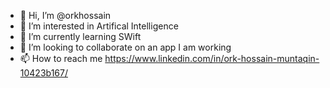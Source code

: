 - 👋 Hi, I’m @orkhossain
- 👀 I’m interested in Artifical Intelligence
- 🌱 I’m currently learning SWift
- 💞️ I’m looking to collaborate on an app I am working
- 📫 How to reach me https://www.linkedin.com/in/ork-hossain-muntaqin-10423b167/

<!---
orkhossain/orkhossain is a ✨ special ✨ repository because its `README.md` (this file) appears on your GitHub profile.
You can click the Preview link to take a look at your changes.
--->

